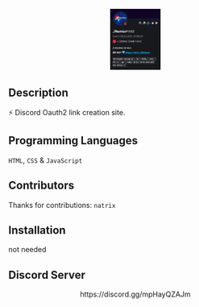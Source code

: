 <p align="center">
  <img width="100" src="https://github.com/natrixdev/my-disord-account/blob/main/unknown.png" alt="Eleven Icon">
</p>

## Description
⚡ Discord Oauth2 link creation site.

## Programming Languages
`HTML`, `CSS` & `JavaScript`

## Contributors
Thanks for contributions: `natrix`

## Installation
not needed

## Discord Server
<p align="center">
  https://discord.gg/mpHayQZAJm
</p>
